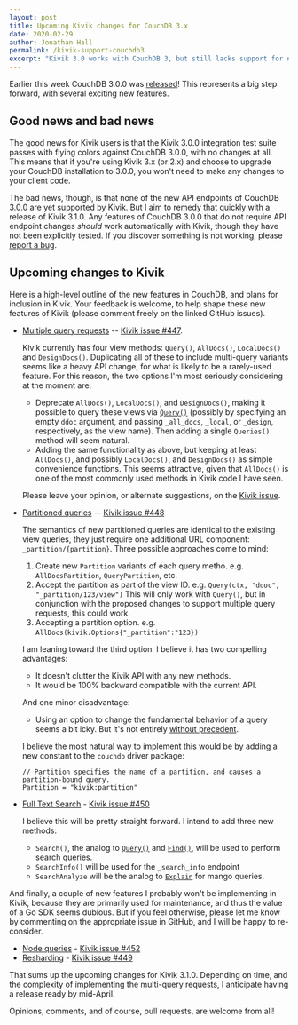 ```yaml
---
layout: post
title: Upcoming Kivik changes for CouchDB 3.x
date: 2020-02-29
author: Jonathan Hall
permalink: /kivik-support-couchdb3
excerpt: "Kivik 3.0 works with CouchDB 3, but still lacks support for new features."
---
```


Earlier this week CouchDB 3.0.0 was [released](https://blog.couchdb.org/2020/02/26/3-0/)! This represents a big step forward, with several exciting new features.

## Good news and bad news

The good news for Kivik users is that the Kivik 3.0.0 integration test suite passes with flying colors against CouchDB 3.0.0, with no changes at all. This means that if you're using Kivik 3.x (or 2.x) and choose to upgrade your CouchDB installation to 3.0.0, you won't need to make any changes to your client code.

The bad news, though, is that none of the new API endpoints of CouchDB 3.0.0 are yet supported by Kivik. But I aim to remedy that quickly with a release of Kivik 3.1.0. Any features of CouchDB 3.0.0 that do not require API endpoint changes _should_ work automatically with Kivik, though they have not been explicitly tested. If you discover something is not working, please [report a bug](https://github.com/go-kivik/kivik/issues/new).

## Upcoming changes to Kivik

Here is a high-level outline of the new features in CouchDB, and plans for inclusion in Kivik. Your feedback is welcome, to help shape these new features of Kivik (please comment freely on the linked GitHub issues).

- [Multiple query requests](https://docs.couchdb.org/en/stable/api/ddoc/views.html#api-ddoc-view-multiple-queries) -- [Kivik issue #447](https://github.com/go-kivik/kivik/issues/447).

    Kivik currently has four view methods: `Query()`, `AllDocs()`, `LocalDocs()` and `DesignDocs()`. Duplicating all of these to include multi-query variants seems like a heavy API change, for what is likely to be a rarely-used feature. For this reason, the two options I'm most seriously considering at the moment are:

    - Deprecate `AllDocs()`, `LocalDocs()`, and `DesignDocs()`, making it possible to query these views via [`Query()`](https://pkg.go.dev/github.com/go-kivik/kivik/v3?tab=doc#DB.Query) (possibly by specifying an empty `ddoc` argument, and passing `_all_docs`, `_local`, or `_design`, respectively, as the view name).  Then adding a single `Queries()` method will seem natural.
    - Adding the same functionality as above, but keeping at least `AllDocs()`, and possibly `LocalDocs()`, and `DesignDocs()` as simple convenience functions. This seems attractive, given that `AllDocs()` is one of the most commonly used methods in Kivik code I have seen.

    Please leave your opinion, or alternate suggestions, on the [Kivik issue](https://github.com/go-kivik/kivik/issues/447).

- [Partitioned queries](https://docs.couchdb.org/en/stable/api/partitioned-dbs.html#db-partition-partition) -- [Kivik issue #448](https://github.com/go-kivik/kivik/issues/448)

    The semantics of new partitioned queries are identical to the existing view queries, they just require one additional URL component: `_partition/{partition}`.  Three possible approaches come to mind:

    1. Create new `Partition` variants of each query metho. e.g. `AllDocsPartition`, `QueryPartition`, etc.
    2. Accept the partition as part of the view ID. e.g. `Query(ctx, "ddoc", "_partition/123/view")` This will only work with `Query()`, but in conjunction with the proposed changes to support multiple query requests, this could work.
    3. Accepting a partition option. e.g. `AllDocs(kivik.Options{"_partition":"123})`

    I am leaning toward the third option. I believe it has two compelling advantages:

    - It doesn't clutter the Kivik API with any new methods.
    - It would be 100% backward compatible with the current API.

    And one minor disadvantage:

    - Using an option to change the fundamental behavior of a query seems a bit icky. But it's not entirely [without precedent](https://pkg.go.dev/github.com/go-kivik/couchdb/v3?tab=doc#hdr-Options).

    I believe the most natural way to implement this would be by adding a new constant to the `couchdb` driver package:

    ```
    // Partition specifies the name of a partition, and causes a partition-bound query.
    Partition = "kivik:partition"
    ```

- [Full Text Search](https://docs.couchdb.org/en/stable/api/ddoc/search.html) - [Kivik issue #450](https://github.com/go-kivik/kivik/issues/450)

    I believe this will be pretty straight forward. I intend to add three new methods:

    - `Search()`, the analog to [`Query()`](https://pkg.go.dev/github.com/go-kivik/kivik/v3?tab=doc#DB.Query) and [`Find()`](https://pkg.go.dev/github.com/go-kivik/kivik/v3?tab=doc#DB.Find), will be used to perform search queries.
    - `SearchInfo()` will be used for the `_search_info` endpoint
    - `SearchAnalyze` will be the analog to [`Explain`](https://pkg.go.dev/github.com/go-kivik/kivik/v3?tab=doc#DB.Explain) for mango queries.

And finally, a couple of new features I probably won't be implementing in Kivik, because they are primarily used for maintenance, and thus the value of a Go SDK seems dubious. But if you feel otherwise, please let me know by commenting on the appropriate issue in GitHub, and I will be happy to re-consider.

- [Node queries](https://docs.couchdb.org/en/stable/api/server/common.html#api-server-name) - [Kivik issue #452](https://github.com/go-kivik/kivik/issues/452)
- [Resharding](https://docs.couchdb.org/en/stable/cluster/sharding.html#cluster-sharding-splitting-shards) - [Kivik issue #449](https://github.com/go-kivik/kivik/issues/449)

That sums up the upcoming changes for Kivik 3.1.0. Depending on time, and the complexity of implementing the multi-query requests, I anticipate having a release ready by mid-April.

Opinions, comments, and of course, pull requests, are welcome from all!
